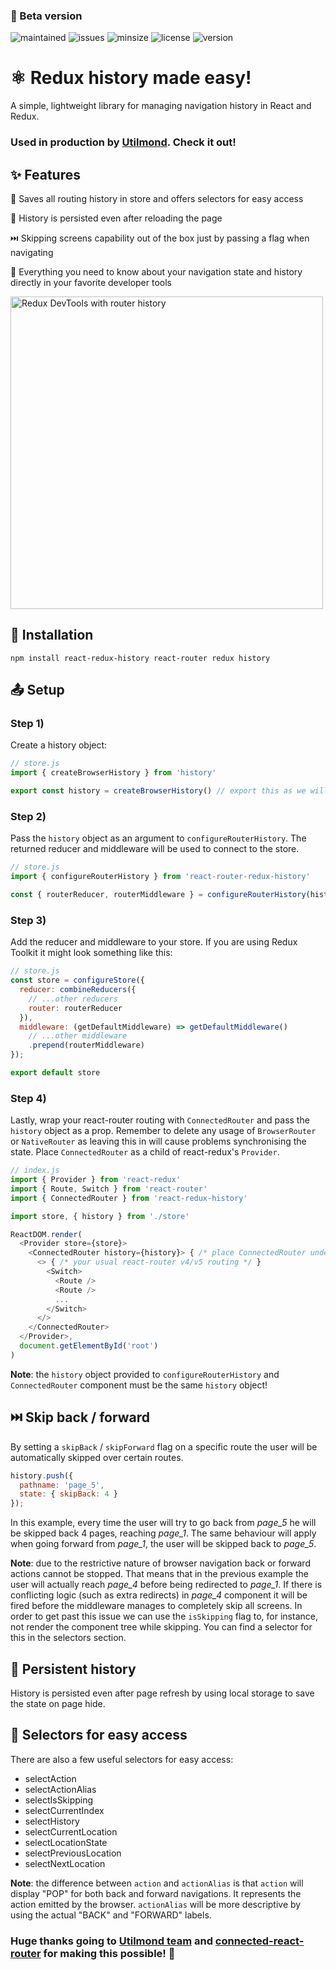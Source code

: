 ### 🚧 Beta version
<div>
    <img src="https://img.shields.io/maintenance/yes/2030" alt="maintained" />
    <img src="https://img.shields.io/github/issues-raw/fum4/react-redux-history" alt="issues" />
    <img src="https://img.shields.io/bundlephobia/min/react-redux-history" alt="minsize" />
    <img src="https://img.shields.io/npm/l/react-redux-history" alt="license" />
    <img src="https://img.shields.io/npm/v/react-redux-history?color=red" alt="version" />
</div>

# ⚛ Redux history made easy!

A simple, lightweight library for managing navigation history in React and Redux.

### Used in production by [Utilmond](https://utilmond.com). Check it out!

## ✨ Features

📜 Saves all routing history in store and offers selectors for easy access

🌲 History is persisted even after reloading the page

⏭️ Skipping screens capability out of the box just by passing a flag when navigating

👀 Everything you need to know about your navigation state and history directly in your favorite developer tools

<img src="https://i.ibb.co/CHnXqCd/redux-devtools.png" alt="Redux DevTools with router history" width="500" />

## 🔗 Installation

```shell
npm install react-redux-history react-router redux history
```

## 📤 Setup

### Step 1)

Create a history object:

```javascript
// store.js
import { createBrowserHistory } from 'history'

export const history = createBrowserHistory() // export this as we will need it later
```

### Step 2)

Pass the `history` object as an argument to `configureRouterHistory`. The returned reducer and middleware will be used to connect to the store.

```javascript
// store.js
import { configureRouterHistory } from 'react-router-redux-history'

const { routerReducer, routerMiddleware } = configureRouterHistory(history)
```

### Step 3)

Add the reducer and middleware to your store. If you are using Redux Toolkit it might look something like this:

```javascript
// store.js
const store = configureStore({
  reducer: combineReducers({
    // ...other reducers
    router: routerReducer
  }),
  middleware: (getDefaultMiddleware) => getDefaultMiddleware()
    // ...other middleware
    .prepend(routerMiddleware)
});

export default store
```

### Step 4)

Lastly, wrap your react-router routing with `ConnectedRouter` and pass the `history` object as a prop. Remember to delete any usage of `BrowserRouter` or `NativeRouter` as leaving this in will cause problems synchronising the state.
Place `ConnectedRouter` as a child of react-redux's `Provider`.

```javascript
// index.js
import { Provider } from 'react-redux'
import { Route, Switch } from 'react-router'
import { ConnectedRouter } from 'react-redux-history'

import store, { history } from './store'

ReactDOM.render(
  <Provider store={store}>
    <ConnectedRouter history={history}> { /* place ConnectedRouter under Provider */ }
      <> { /* your usual react-router v4/v5 routing */ }
        <Switch>
          <Route />
          <Route />
          ...
        </Switch>
      </>
    </ConnectedRouter>
  </Provider>,
  document.getElementById('root')
)
```

**Note**: the `history` object provided to `configureRouterHistory` and `ConnectedRouter` component must be the same `history` object!

## ⏭️ Skip back / forward

By setting a `skipBack` / `skipForward` flag on a specific route the user will be automatically skipped over certain routes.

```javascript
history.push({
  pathname: 'page_5',
  state: { skipBack: 4 }
});
```

In this example, every time the user will try to go back from *page_5* he will be skipped back 4 pages, reaching *page_1*. The same behaviour will apply when going forward from *page_1*, the user will be skipped back to *page_5*.

**Note**: due to the restrictive nature of browser navigation back or forward actions cannot be stopped. That means that in the previous example the user will actually reach *page_4* before being redirected to *page_1*. If there is conflicting logic (such as extra redirects) in *page_4* component it will be fired before the middleware manages to completely skip all screens. In order to get past this issue we can use the `isSkipping` flag to, for instance, not render the component tree while skipping. You can find a selector for this in the selectors section.

## 🌲 Persistent history

History is persisted even after page refresh by using local storage to save the state on page hide.

## 🚦 Selectors for easy access

There are also a few useful selectors for easy access:

- selectAction
- selectActionAlias
- selectIsSkipping
- selectCurrentIndex
- selectHistory
- selectCurrentLocation
- selectLocationState
- selectPreviousLocation
- selectNextLocation

**Note**: the difference between `action` and `actionAlias` is that `action` will display "POP" for both back and forward navigations. It represents the action emitted by the browser. `actionAlias` will be more descriptive by using the actual "BACK" and "FORWARD" labels.

### Huge thanks going to [Utilmond team](https://utilmond.com/about-us) and [connected-react-router](https://github.com/supasate/connected-react-router) for making this possible! 🍻
